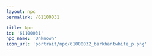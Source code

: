 ```yaml
---
layout: npc
permalink: /61100031

title: Npc
id: '61100031'
npc_name: 'Unknown'
icon_url: 'portrait/npc/61000032_barkhantwhite_p.png'
---
```

